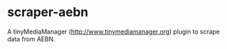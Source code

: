 # scraper-aebn

A tinyMediaManager (http://www.tinymediamanager.org) plugin to scrape data from AEBN.